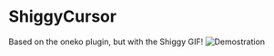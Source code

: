 # ShiggyCursor
Based on the oneko plugin, but with the Shiggy GIF!
![Demostration](https://i.imgur.com/0XcUxvr.png)
